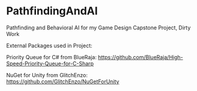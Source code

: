 # PathfindingAndAI
Pathfinding and Behavioral AI for my Game Design Capstone Project, Dirty Work

External Packages used in Project:

Priority Queue for C# from BlueRaja: https://github.com/BlueRaja/High-Speed-Priority-Queue-for-C-Sharp

NuGet for Unity from GlitchEnzo: https://github.com/GlitchEnzo/NuGetForUnity
